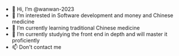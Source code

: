 - 👋 Hi, I’m @wanwan-2023
- 👀 I’m interested in Software development and money and Chinese medicine
- 🌱 I’m currently learning traditional Chinese medicine
- 💞️ I’m currently studying the front end in depth and will master it proficiently
- 📫 Don't contact me

<!---
wanwan-2023/wanwan-2023 is a ✨ special ✨ repository because its `README.md` (this file) appears on your GitHub profile.
You can click the Preview link to take a look at your changes.
--->
